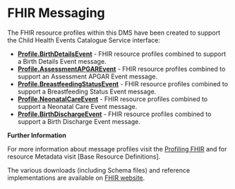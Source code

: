 # FHIR Messaging #

The FHIR resource profiles within this DMS have been created to support the Child Health Events Catalogue Service interface:

 - **[Profile.BirthDetailsEvent]** - FHIR resource profiles combined to support a Birth Details Event message.
 - **[Profile.AssessmentAPGAREvent]** - FHIR resource profiles combined to support an Assessment APGAR Event message.
 - **[Profile.BreastfeedingStatusEvent]** - FHIR resource profiles combined to support a Breastfeeding Status Event message.
 - **[Profile.NeonatalCareEvent]** - FHIR resource profiles combined to support a Neonatal Care Event message.
 - **[Profile.BirthDischargeEvent]** - FHIR resource profiles combined to support a Birth Discharge Event message.
 
**Further Information**

For more information about message profiles visit the [Profiling FHIR] and for resource Metadata visit [Base Resource Definitions].

The various downloads (including Schema files) and reference implementations are available on [FHIR website]. 
 

[Profile.BirthDetailsEvent]: ../Profile.BirthDetailsEvent/Profile.BirthDetailsEvent.html
[Profile.AssessmentAPGAREvent]: ../Profile.AssessmentAPGAREvent/Profile.AssessmentAPGAREvent.html
[Profile.BreastfeedingStatusEvent]: ../Profile.BreastfeedingStatusEvent/Profile.BreastfeedingStatusEvent.html
[Profile.NeonatalCareEvent]: ../Profile.NeonatalCareEvent/Profile.NeonatalCareEvent.html
[Profile.BirthDischargeEvent]: ../Profile.BirthDischargeEvent/Profile.BirthDischargeEvent.html

[Profiling FHIR]: http://hl7.org/fhir/profiling.html
[FHIR website]: http://hl7.org/fhir/index.html